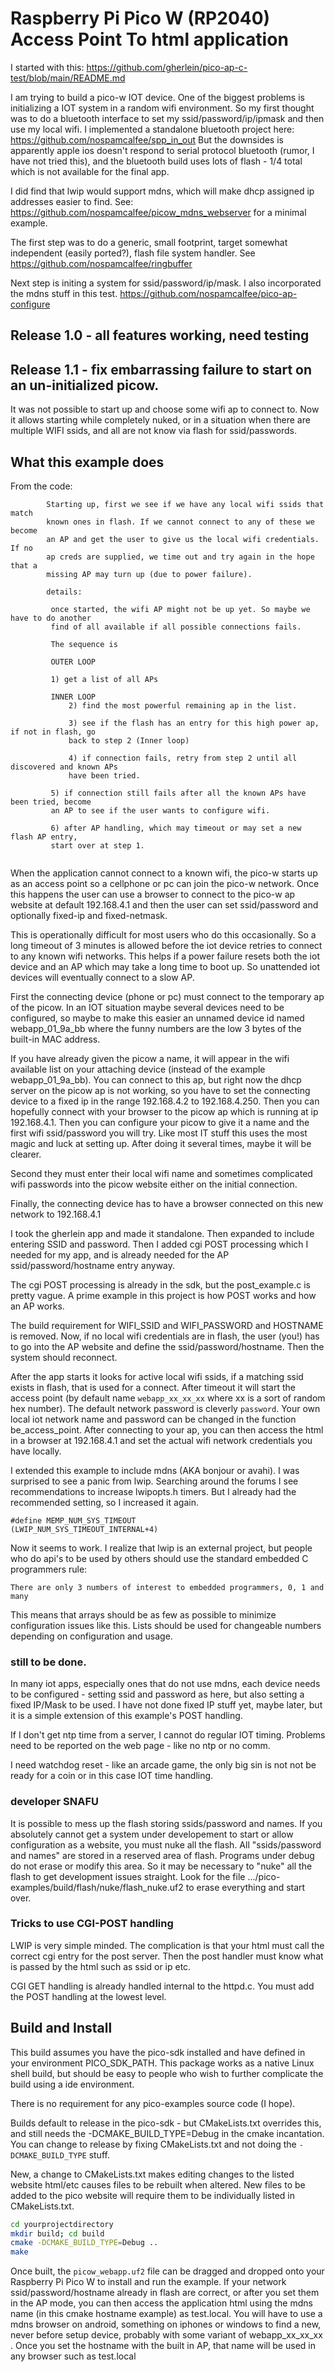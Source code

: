 # Raspberry Pi Pico W (RP2040) Access Point To html application

I started with this: https://github.com/gherlein/pico-ap-c-test/blob/main/README.md

I am trying to build a pico-w IOT device. One of the biggest problems is
initializing a IOT system in a random wifi environment. So my first thought
was to do a bluetooth interface to set my ssid/password/ip/ipmask and then
use my local wifi. I implemented a standalone bluetooth project here:
https://github.com/nospamcalfee/spp_in_out But the downsides is apparently
apple ios doesn't respond to serial protocol bluetooth (rumor, I have not
tried this), and the bluetooth build uses lots of flash - 1/4 total which is
not available for the final app.

I did find that lwip would support mdns, which will make dhcp assigned ip
addresses easier to find. See:
https://github.com/nospamcalfee/picow_mdns_webserver for a minimal example.


The first step was to do a generic, small footprint, target somewhat
independent (easily ported?), flash file system handler. See
https://github.com/nospamcalfee/ringbuffer

Next step is initing a system for ssid/password/ip/mask. I also incorporated
the mdns stuff in this test.
https://github.com/nospamcalfee/pico-ap-configure

## Release 1.0 - all features working, need testing
## Release 1.1 - fix embarrassing failure to start on an un-initialized picow.
   It was not possible to start up and choose some wifi ap to connect to. Now
   it allows starting while completely nuked, or in a situation when there
   are multiple WIFI ssids, and all are not know via flash for
   ssid/passwords.

## What this example does


From the code:

```
        Starting up, first we see if we have any local wifi ssids that match
        known ones in flash. If we cannot connect to any of these we become
        an AP and get the user to give us the local wifi credentials. If no
        ap creds are supplied, we time out and try again in the hope that a
        missing AP may turn up (due to power failure).

        details:

         once started, the wifi AP might not be up yet. So maybe we have to do another
         find of all available if all possible connections fails.

         The sequence is

         OUTER LOOP

         1) get a list of all APs

         INNER LOOP
             2) find the most powerful remaining ap in the list.

             3) see if the flash has an entry for this high power ap, if not in flash, go
             back to step 2 (Inner loop)

             4) if connection fails, retry from step 2 until all discovered and known APs
             have been tried.

         5) if connection still fails after all the known APs have been tried, become
         an AP to see if the user wants to configure wifi.

         6) after AP handling, which may timeout or may set a new flash AP entry,
         start over at step 1.


```

When the application cannot connect to a known wifi, the pico-w starts up as
an access point so a cellphone or pc can join the pico-w network. Once this
happens the user can use a browser to connect to the pico-w ap website at
default 192.168.4.1 and then the user can set ssid/password and optionally
fixed-ip and fixed-netmask.

This is operationally difficult for most users who do this occasionally. So a
long timeout of 3 minutes is allowed before the iot device retries to connect
to any known wifi networks. This helps if a power failure resets both the iot
device and an AP which may take a long time to boot up. So unattended iot
devices will eventually connect to a slow AP.

First the connecting device (phone or pc) must connect to the temporary ap of
the picow. In an IOT situation maybe several devices need to be configured,
so maybe to make this easier an unnamed device id named webapp_01_9a_bb where
the funny numbers are the low 3 bytes of the built-in MAC address.

If you have already given the picow a name, it will appear in the wifi
available list on your attaching device (instead of the example
webapp_01_9a_bb). You can connect to this ap, but right now the dhcp server
on the picow ap is not working, so you have to set the connecting device to a
fixed ip in the range 192.168.4.2 to 192.168.4.250. Then you can hopefully
connect with your browser to the picow ap which is running at ip 192.168.4.1.
Then you can configure your picow to give it a name and the first wifi
ssid/password you will try. Like most IT stuff this uses the most magic and
luck at setting up. After doing it several times, maybe it will be clearer.

Second they must enter their local wifi name and sometimes complicated wifi
passwords into the picow website either on the initial connection.

Finally, the connecting device has to have a browser connected on this new
network to 192.168.4.1

I took the gherlein app and made it standalone. Then expanded to include
entering SSID and password. Then I added cgi POST processing which I needed
for my app, and is already needed for the AP ssid/password/hostname entry
anyway.

The cgi POST processing is already in the sdk, but the post_example.c is
pretty vague. A prime example in this project is how POST works and how an AP
works.

The build requirement for WIFI_SSID and WIFI_PASSWORD and HOSTNAME is removed.
Now, if no local wifi credentials are in flash, the user (you!) has to go
into the AP website and define the ssid/password/hostname. Then the system
should reconnect.

After the app starts it looks for active local wifi ssids, if a matching ssid
exists in flash, that is used for a connect. After timeout it will start the
access point (by default name ```webapp_xx_xx_xx``` where xx is a sort of
random hex number). The default network password is cleverly ```password```.
Your own local iot network name and password can be changed in the function
be_access_point. After connecting to your ap, you can then access the html in
a browser at 192.168.4.1 and set the actual wifi network credentials you have
locally.

I extended this example to include mdns (AKA bonjour or avahi). I was
surprised to see a panic from lwip. Searching around the forums I see
recommendations to increase lwipopts.h timers. But I already had the
recommended setting, so I increased it again.

```#define MEMP_NUM_SYS_TIMEOUT            (LWIP_NUM_SYS_TIMEOUT_INTERNAL+4)```

Now it seems to work. I realize that lwip is an external project, but people
who do api's to be used by others should use the standard embedded C
programmers rule:

```There are only 3 numbers of interest to embedded programmers, 0, 1 and many ```

This means that arrays should be as few as possible to minimize configuration
issues like this. Lists should be used for changeable numbers depending on
configuration and usage.

### still to be done.

In many iot apps, especially ones that do not use mdns, each device needs to
be configured - setting ssid and password as here, but also setting a fixed
IP/Mask to be used. I have not done fixed IP stuff yet, maybe later, but it is a
simple extension of this example's POST handling.

If I don't get ntp time from a server, I cannot do regular IOT timing.
Problems need to be reported on the web page - like no ntp or no comm.

I need watchdog reset - like an arcade game, the only big sin is not not be
ready for a coin or in this case IOT time handling.

### developer SNAFU

It is possible to mess up the flash storing ssids/password and names. If you
absolutely cannot get a system under developement to start or allow
configuration as a website, you must nuke all the flash. All "ssids/password
and names" are stored in a reserved area of flash. Programs under debug do
not erase or modify this area. So it may be necessary to "nuke" all the flash
to get development issues straight. Look for the
file .../pico-examples/build/flash/nuke/flash_nuke.uf2 to erase everything
and start over.

### Tricks to use CGI-POST handling

LWIP is very simple minded. The complication is that your html must call the
correct cgi entry for the post server. Then the post handler must know what
is passed by the html such as ssid or ip etc.

CGI GET handling is already handled internal to the httpd.c. You must add the
POST handling at the lowest level.

## Build and Install

This build assumes you have the pico-sdk installed and have defined in your
environment PICO_SDK_PATH. This package works as a native Linux shell build,
but should be easy to people who wish to further complicate the build using a
ide environment.

There is no requirement for any pico-examples source code (I hope).

Builds default to release in the pico-sdk - but CMakeLists.txt overrides this,
and still needs the -DCMAKE_BUILD_TYPE=Debug in the cmake incantation. You
can change to release by fixing CMakeLists.txt and not doing
the ```-DCMAKE_BUILD_TYPE``` stuff.

New, a change to CMakeLists.txt makes editing changes to the listed website
html/etc causes files to be rebuilt when altered. New files to be added to
the pico website will require them to be individually listed in
CMakeLists.txt.

```bash
cd yourprojectdirectory
mkdir build; cd build
cmake -DCMAKE_BUILD_TYPE=Debug ..
make
```

Once built, the `picow_webapp.uf2` file can be dragged and dropped onto your
Raspberry Pi Pico W to install and run the example. If your network
ssid/password/hostname already in flash are correct, or after you set them in
the AP mode, you can then access the application html using the mdns name
(in this cmake hostname example) as test.local. You will have to use a mdns
browser on android, something on iphones or windows to find a new, never
before setup device, probably with some variant of webapp_xx_xx_xx . Once you
set the hostname with the built in AP, that name will be used in any browser
such as test.local
